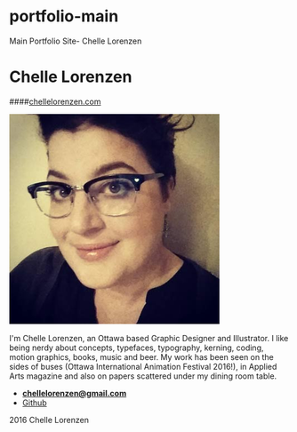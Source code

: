 # portfolio-main
Main Portfolio Site- Chelle Lorenzen
# Chelle Lorenzen
####[chellelorenzen.com](http://www.chellelorenzen.com)

![Chelle](images/profile.jpg)

I'm Chelle Lorenzen, an Ottawa based Graphic Designer and Illustrator. I like being nerdy about concepts, typefaces, typography, kerning, coding, motion graphics, books, music and beer. My work has been seen on the sides of buses (Ottawa International Animation Festival 2016!), in Applied Arts magazine and also on papers scattered under my dining room table.

- **[chellelorenzen@gmail.com](mailto:chellelorenzen@gmail.com)**
- [Github](https://github.com/hellachella/portfolio-2)

2016 Chelle Lorenzen
